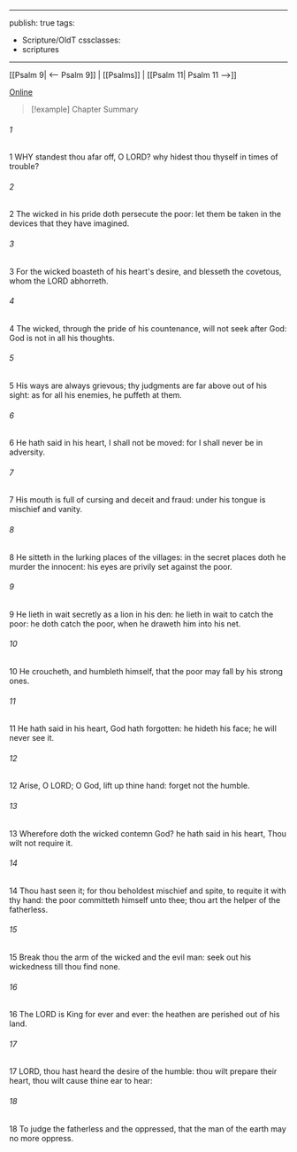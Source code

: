 

---
publish: true
tags:
  - Scripture/OldT
cssclasses:
  - scriptures
---
[[Psalm 9| <-- Psalm 9]] | [[Psalms]] | [[Psalm 11| Psalm 11 -->]]

[Online](https://churchofjesuschrist.org/study/scriptures/ot/ps/10?lang=eng)

>[!example] Chapter Summary
>
###### 1
1 WHY standest thou afar off, O LORD?  why hidest thou thyself in times of trouble?
###### 2
2 The wicked in his pride doth persecute the poor: let them be taken in the devices that they have imagined.
###### 3
3 For the wicked boasteth of his heart's desire, and blesseth the covetous, whom the LORD abhorreth.
###### 4
4 The wicked, through the pride of his countenance, will not seek after God: God is not in all his thoughts.
###### 5
5 His ways are always grievous; thy judgments are far above out of his sight: as for all his enemies, he puffeth at them.
###### 6
6 He hath said in his heart, I shall not be moved: for I shall never be in adversity.
###### 7
7 His mouth is full of cursing and deceit and fraud: under his tongue is mischief and vanity.
###### 8
8 He sitteth in the lurking places of the villages: in the secret places doth he murder the innocent: his eyes are privily set against the poor.
###### 9
9 He lieth in wait secretly as a lion in his den: he lieth in wait to catch the poor: he doth catch the poor, when he draweth him into his net.
###### 10
10 He croucheth, and humbleth himself, that the poor may fall by his strong ones.
###### 11
11 He hath said in his heart, God hath forgotten: he hideth his face; he will never see it.
###### 12
12 Arise, O LORD; O God, lift up thine hand: forget not the humble.
###### 13
13 Wherefore doth the wicked contemn God?  he hath said in his heart, Thou wilt not require it.
###### 14
14 Thou hast seen it; for thou beholdest mischief and spite, to requite it with thy hand: the poor committeth himself unto thee; thou art the helper of the fatherless.
###### 15
15 Break thou the arm of the wicked and the evil man: seek out his wickedness till thou find none.
###### 16
16 The LORD is King for ever and ever: the heathen are perished out of his land.
###### 17
17 LORD, thou hast heard the desire of the humble: thou wilt prepare their heart, thou wilt cause thine ear to hear:
###### 18
18 To judge the fatherless and the oppressed, that the man of the earth may no more oppress.



